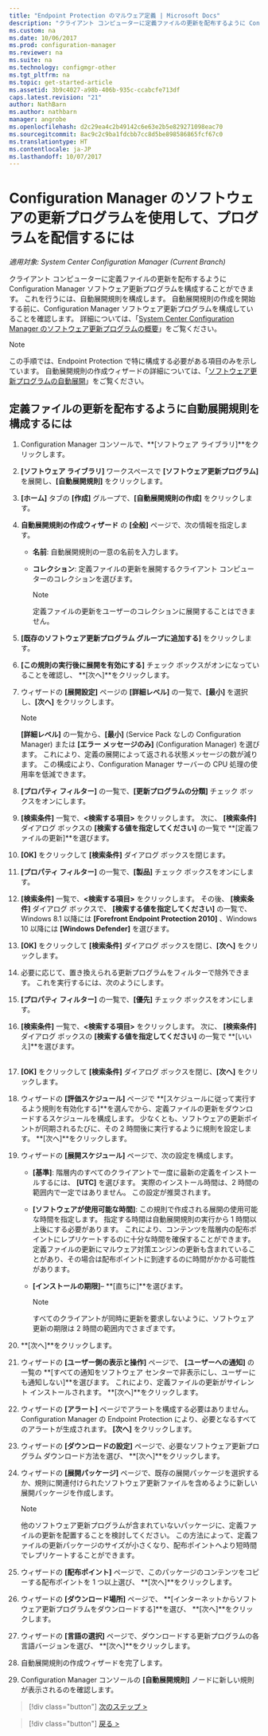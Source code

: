 ```yaml
---
title: "Endpoint Protection のマルウェア定義 | Microsoft Docs"
description: "クライアント コンピューターに定義ファイルの更新を配布するように Configuration Manager ソフトウェア更新プログラムを構成する方法について説明します。"
ms.custom: na
ms.date: 10/06/2017
ms.prod: configuration-manager
ms.reviewer: na
ms.suite: na
ms.technology: configmgr-other
ms.tgt_pltfrm: na
ms.topic: get-started-article
ms.assetid: 3b9c4027-a98b-406b-935c-ccabcfe713df
caps.latest.revision: "21"
author: NathBarn
ms.author: nathbarn
manager: angrobe
ms.openlocfilehash: d2c29ea4c2b49142c6e63e2b5e829271098eac70
ms.sourcegitcommit: 8ac9c2c9ba1fdcbb7cc8d5be898586865fcf67c0
ms.translationtype: HT
ms.contentlocale: ja-JP
ms.lasthandoff: 10/07/2017
---
```

#  <a name="using-configuration-manager-software-updates-to-deliver-definition-updates"></a>Configuration Manager のソフトウェアの更新プログラムを使用して、プログラムを配信するには

*適用対象: System Center Configuration Manager (Current Branch)*


 クライアント コンピューターに定義ファイルの更新を配布するように Configuration Manager ソフトウェア更新プログラムを構成することができます。 これを行うには、自動展開規則を構成します。 自動展開規則の作成を開始する前に、Configuration Manager ソフトウェア更新プログラムを構成していることを確認します。 詳細については、「[System Center Configuration Manager のソフトウェア更新プログラムの概要](/sccm/sum/understand/software-updates-introduction)」をご覧ください。

> [!NOTE]
>  この手順では、Endpoint Protection で特に構成する必要がある項目のみを示しています。 自動展開規則の作成ウィザードの詳細については、「[ソフトウェア更新プログラムの自動展開](/sccm/sum/deploy-use/automatically-deploy-software-updates)」をご覧ください。

## <a name="to-configure-an-automatic-deployment-rule-to-deliver-definition-updates"></a>定義ファイルの更新を配布するように自動展開規則を構成するには

1.  Configuration Manager コンソールで、**[ソフトウェア ライブラリ]**をクリックします。

2.  **[ソフトウェア ライブラリ]** ワークスペースで **[ソフトウェア更新プログラム]** を展開し、**[自動展開規則]** をクリックします。

3.  **[ホーム]** タブの **[作成]** グループで、**[自動展開規則の作成]** をクリックします。

4.  **自動展開規則の作成ウィザード** の **[全般]** ページで、次の情報を指定します。

    -   **名前**: 自動展開規則の一意の名前を入力します。

    -   **コレクション**: 定義ファイルの更新を展開するクライアント コンピューターのコレクションを選びます。

        > [!NOTE]
        >  定義ファイルの更新をユーザーのコレクションに展開することはできません。

5.  **[既存のソフトウェア更新プログラム グループに追加する]** をクリックします。

6.  **[この規則の実行後に展開を有効にする]** チェック ボックスがオンになっていることを確認し、 **[次へ]**をクリックします。

7.  ウィザードの **[展開設定]** ページの **[詳細レベル]** の一覧で、**[最小]** を選択し、**[次へ]** をクリックします。

    > [!NOTE]
    >  **[詳細レベル]** の一覧から、**[最小]** (Service Pack なしの Configuration Manager) または **[エラー メッセージのみ]** (Configuration Manager) を選びます。 これにより、定義の展開によって返される状態メッセージの数が減ります。 この構成により、Configuration Manager サーバーの CPU 処理の使用率を低減できます。

8.  **[プロパティ フィルター]** の一覧で、**[更新プログラムの分類]** チェック ボックスをオンにします。

9. **[検索条件]** 一覧で、**<検索する項目\>** をクリックします。 次に、 **[検索条件]** ダイアログ ボックスの **[検索する値を指定してください]** の一覧で **[定義ファイルの更新]**を選びます。

10. **[OK]** をクリックして **[検索条件]** ダイアログ ボックスを閉じます。

11. **[プロパティ フィルター]** の一覧で、**[製品]** チェック ボックスをオンにします。

12. **[検索条件]** 一覧で、**<検索する項目\>** をクリックします。 その後、 **[検索条件]** ダイアログ ボックスで、 **[検索する値を指定してください]** の一覧で、Windows 8.1 以降には **[Forefront Endpoint Protection 2010]** 、Windows 10 以降には **[Windows Defender]** を選びます。

13. **[OK]** をクリックして **[検索条件]** ダイアログ ボックスを閉じ、**[次へ]** をクリックします。

14. 必要に応じて、置き換えられる更新プログラムをフィルターで除外できます。   これを実行するには、次のようにします。
  1.  **[プロパティ フィルター]** の一覧で、**[優先]** チェック ボックスをオンにします。
  2.  **[検索条件]** 一覧で、**<検索する項目\>** をクリックします。 次に、 **[検索条件]** ダイアログ ボックスの **[検索する値を指定してください]** の一覧で **[いいえ]**を選びます。  <br><br>

15. **[OK]** をクリックして **[検索条件]** ダイアログ ボックスを閉じ、**[次へ]** をクリックします。

16. ウィザードの **[評価スケジュール]** ページで **[スケジュールに従って実行するよう規則を有効化する]**を選んでから、定義ファイルの更新をダウンロードするスケジュールを構成します。 少なくとも、ソフトウェアの更新ポイントが同期されるたびに、その 2 時間後に実行するように規則を設定します。 **[次へ]**をクリックします。

17. ウィザードの **[展開スケジュール]** ページで、次の設定を構成します。

    -   **[基準]**: 階層内のすべてのクライアントで一度に最新の定義をインストールするには、 **[UTC]** を選びます。 実際のインストール時間は、2 時間の範囲内で一定ではありません。 この設定が推奨されます。

    -   **[ソフトウェアが使用可能な時間]**: この規則で作成される展開の使用可能な時間を指定します。 指定する時間は自動展開規則の実行から 1 時間以上後にする必要があります。 これにより、コンテンツを階層内の配布ポイントにレプリケートするのに十分な時間を確保することができます。 定義ファイルの更新にマルウェア対策エンジンの更新も含まれていることがあり、その場合は配布ポイントに到達するのに時間がかかる可能性があります。

    -   **[インストールの期限]**– **[直ちに]**を選びます。

        > [!NOTE]
        >  すべてのクライアントが同時に更新を要求しないように、ソフトウェア更新の期限は 2 時間の範囲内でさまざまです。

18. **[次へ]**をクリックします。

19. ウィザードの **[ユーザー側の表示と操作]** ページで、 **[ユーザーへの通知]** の一覧の **[すべての通知をソフトウェア センターで非表示にし、ユーザーにも通知しない]**を選びます。   これにより、定義ファイルの更新がサイレント インストールされます。 **[次へ]**をクリックします。

20. ウィザードの **[アラート]** ページでアラートを構成する必要はありません。 Configuration Manager の Endpoint Protection により、必要となるすべてのアラートが生成されます。 **[次へ]** をクリックします。

21. ウィザードの **[ダウンロードの設定]** ページで、必要なソフトウェア更新プログラム ダウンロード方法を選び、 **[次へ]**をクリックします。

22. ウィザードの **[展開パッケージ]** ページで、既存の展開パッケージを選択するか、規則に関連付けられたソフトウェア更新ファイルを含めるように新しい展開パッケージを作成します。

    > [!NOTE]
    >  他のソフトウェア更新プログラムが含まれていないパッケージに、定義ファイルの更新を配置することを検討してください。 この方法によって、定義ファイルの更新パッケージのサイズが小さくなり、配布ポイントへより短時間でレプリケートすることができます。

23. ウィザードの **[配布ポイント]** ページで、このパッケージのコンテンツをコピーする配布ポイントを 1 つ以上選び、 **[次へ]**をクリックします。

24. ウィザードの **[ダウンロード場所]** ページで、 **[インターネットからソフトウェア更新プログラムをダウンロードする]**を選び、 **[次へ]**をクリックします。

25. ウィザードの **[言語の選択]** ページで、ダウンロードする更新プログラムの各言語バージョンを選び、 **[次へ]**をクリックします。

26. 自動展開規則の作成ウィザードを完了します。

27. Configuration Manager コンソールの **[自動展開規則]** ノードに新しい規則が表示されるのを確認します。


> [!div class="button"]
[次のステップ >](endpoint-antimalware-policies.md)

> [!div class="button"]
[戻る >](endpoint-configure-alerts.md)
